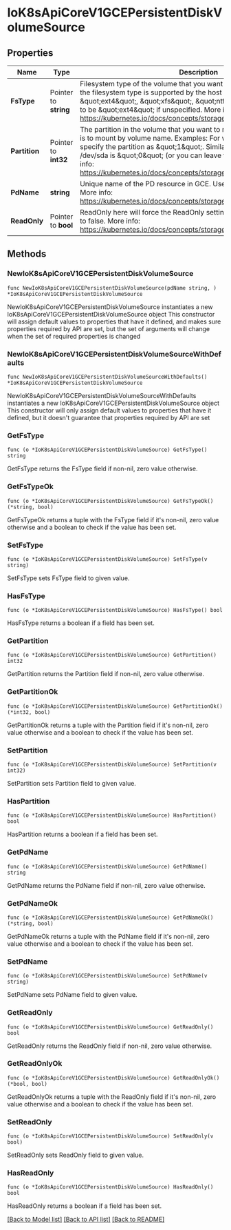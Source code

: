 # IoK8sApiCoreV1GCEPersistentDiskVolumeSource

## Properties

Name | Type | Description | Notes
------------ | ------------- | ------------- | -------------
**FsType** | Pointer to **string** | Filesystem type of the volume that you want to mount. Tip: Ensure that the filesystem type is supported by the host operating system. Examples: \&quot;ext4\&quot;, \&quot;xfs\&quot;, \&quot;ntfs\&quot;. Implicitly inferred to be \&quot;ext4\&quot; if unspecified. More info: https://kubernetes.io/docs/concepts/storage/volumes#gcepersistentdisk | [optional] 
**Partition** | Pointer to **int32** | The partition in the volume that you want to mount. If omitted, the default is to mount by volume name. Examples: For volume /dev/sda1, you specify the partition as \&quot;1\&quot;. Similarly, the volume partition for /dev/sda is \&quot;0\&quot; (or you can leave the property empty). More info: https://kubernetes.io/docs/concepts/storage/volumes#gcepersistentdisk | [optional] 
**PdName** | **string** | Unique name of the PD resource in GCE. Used to identify the disk in GCE. More info: https://kubernetes.io/docs/concepts/storage/volumes#gcepersistentdisk | 
**ReadOnly** | Pointer to **bool** | ReadOnly here will force the ReadOnly setting in VolumeMounts. Defaults to false. More info: https://kubernetes.io/docs/concepts/storage/volumes#gcepersistentdisk | [optional] 

## Methods

### NewIoK8sApiCoreV1GCEPersistentDiskVolumeSource

`func NewIoK8sApiCoreV1GCEPersistentDiskVolumeSource(pdName string, ) *IoK8sApiCoreV1GCEPersistentDiskVolumeSource`

NewIoK8sApiCoreV1GCEPersistentDiskVolumeSource instantiates a new IoK8sApiCoreV1GCEPersistentDiskVolumeSource object
This constructor will assign default values to properties that have it defined,
and makes sure properties required by API are set, but the set of arguments
will change when the set of required properties is changed

### NewIoK8sApiCoreV1GCEPersistentDiskVolumeSourceWithDefaults

`func NewIoK8sApiCoreV1GCEPersistentDiskVolumeSourceWithDefaults() *IoK8sApiCoreV1GCEPersistentDiskVolumeSource`

NewIoK8sApiCoreV1GCEPersistentDiskVolumeSourceWithDefaults instantiates a new IoK8sApiCoreV1GCEPersistentDiskVolumeSource object
This constructor will only assign default values to properties that have it defined,
but it doesn't guarantee that properties required by API are set

### GetFsType

`func (o *IoK8sApiCoreV1GCEPersistentDiskVolumeSource) GetFsType() string`

GetFsType returns the FsType field if non-nil, zero value otherwise.

### GetFsTypeOk

`func (o *IoK8sApiCoreV1GCEPersistentDiskVolumeSource) GetFsTypeOk() (*string, bool)`

GetFsTypeOk returns a tuple with the FsType field if it's non-nil, zero value otherwise
and a boolean to check if the value has been set.

### SetFsType

`func (o *IoK8sApiCoreV1GCEPersistentDiskVolumeSource) SetFsType(v string)`

SetFsType sets FsType field to given value.

### HasFsType

`func (o *IoK8sApiCoreV1GCEPersistentDiskVolumeSource) HasFsType() bool`

HasFsType returns a boolean if a field has been set.

### GetPartition

`func (o *IoK8sApiCoreV1GCEPersistentDiskVolumeSource) GetPartition() int32`

GetPartition returns the Partition field if non-nil, zero value otherwise.

### GetPartitionOk

`func (o *IoK8sApiCoreV1GCEPersistentDiskVolumeSource) GetPartitionOk() (*int32, bool)`

GetPartitionOk returns a tuple with the Partition field if it's non-nil, zero value otherwise
and a boolean to check if the value has been set.

### SetPartition

`func (o *IoK8sApiCoreV1GCEPersistentDiskVolumeSource) SetPartition(v int32)`

SetPartition sets Partition field to given value.

### HasPartition

`func (o *IoK8sApiCoreV1GCEPersistentDiskVolumeSource) HasPartition() bool`

HasPartition returns a boolean if a field has been set.

### GetPdName

`func (o *IoK8sApiCoreV1GCEPersistentDiskVolumeSource) GetPdName() string`

GetPdName returns the PdName field if non-nil, zero value otherwise.

### GetPdNameOk

`func (o *IoK8sApiCoreV1GCEPersistentDiskVolumeSource) GetPdNameOk() (*string, bool)`

GetPdNameOk returns a tuple with the PdName field if it's non-nil, zero value otherwise
and a boolean to check if the value has been set.

### SetPdName

`func (o *IoK8sApiCoreV1GCEPersistentDiskVolumeSource) SetPdName(v string)`

SetPdName sets PdName field to given value.


### GetReadOnly

`func (o *IoK8sApiCoreV1GCEPersistentDiskVolumeSource) GetReadOnly() bool`

GetReadOnly returns the ReadOnly field if non-nil, zero value otherwise.

### GetReadOnlyOk

`func (o *IoK8sApiCoreV1GCEPersistentDiskVolumeSource) GetReadOnlyOk() (*bool, bool)`

GetReadOnlyOk returns a tuple with the ReadOnly field if it's non-nil, zero value otherwise
and a boolean to check if the value has been set.

### SetReadOnly

`func (o *IoK8sApiCoreV1GCEPersistentDiskVolumeSource) SetReadOnly(v bool)`

SetReadOnly sets ReadOnly field to given value.

### HasReadOnly

`func (o *IoK8sApiCoreV1GCEPersistentDiskVolumeSource) HasReadOnly() bool`

HasReadOnly returns a boolean if a field has been set.


[[Back to Model list]](../README.md#documentation-for-models) [[Back to API list]](../README.md#documentation-for-api-endpoints) [[Back to README]](../README.md)


